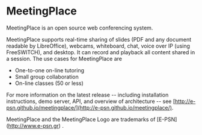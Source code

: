 MeetingPlace
=============
MeetingPlace is an open source web conferencing system.  


MeetingPlace supports real-time sharing of slides (PDF and any document readable by LibreOffice), webcams, whiteboard, chat, voice over IP (using FreeSWITCH), and desktop.  It can record and playback all content shared in a session.  The use cases for MeetingPlace are

  * One-to-one on-line tutoring
  * Small group collaboration 
  * On-line classes (50 or less)

For more information on the latest release -- including installation instructions, demo server, API, and overview of architecture -- see [http://e-psn.github.io/meetingplace/](http://e-psn.github.io/meetingplace/).

MeetingPlace and the MeetingPlace Logo are trademarks of [E-PSN] (http://www.e-psn.gr) .
